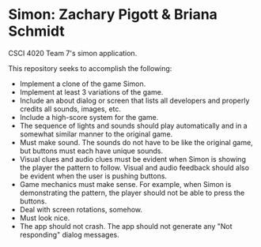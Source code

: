 # Simon: Zachary Pigott & Briana Schmidt
CSCI 4020 Team 7's simon application.

This repository seeks to accomplish the following:

* Implement a clone of the game Simon.
* Implement at least 3 variations of the game.
* Include an about dialog or screen that lists all developers and properly credits all sounds, images, etc.
* Include a high-score system for the game.
* The sequence of lights and sounds should play automatically and in a somewhat similar manner to the original game.
* Must make sound. The sounds do not have to be like the original game, but buttons must each have unique sounds.
* Visual clues and audio clues must be evident when Simon is showing the player the pattern to follow. Visual and audio feedback
 should also be evident when the user is pushing buttons.
* Game mechanics must make sense. For example, when Simon is demonstrating the pattern, the player should not be able to press
 the buttons.
* Deal with screen rotations, somehow.
* Must look nice.
* The app should not crash. The app should not generate any "Not responding" dialog messages.
